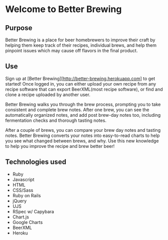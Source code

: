 Welcome to Better Brewing
=========================

Purpose
-------
Better Brewing is a place for beer homebrewers to improve their craft by helping them keep track of their recipes, individual brews, and help them pinpoint issues which may cause off flavors in the final product.

Use
---
Sign up at [Better Brewing][http://better-brewing.herokuapp.com] to get started! Once logged in, you can either upload your own recipe from any recipe software that can export BeerXML(most recipe software), or find and clone a recipe uploaded by another user.

Better Brewing walks you through the brew process, prompting you to take consistent and complete brew notes. After one brew, you can see the automatically organized notes, and add post brew-day notes too, including fermentation checks and thorough tasting notes.

After a couple of brews, you can compare your brew day notes and tasting notes. Better Brewing converts your notes into easy-to-read charts to help you see what changed between brews, and why. Use this new knowledge to help you improve the recipe and brew better beer!

Technologies used
-----------------
- Ruby
- Javascript
- HTML
- CSS/Sass
- Ruby on Rails
- jQuery
- UJS
- RSpec w/ Capybara
- Chart.js
- Google Charts
- BeerXML
- Heroku